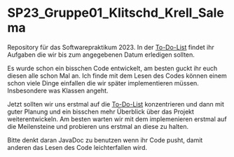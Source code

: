 # SP23_Gruppe01_Klitschd_Krell_Salema

Repository für das Softwarepraktikum 2023. In der [To-Do-List](to_do_list.md) findet ihr Aufgaben die wir bis zum angegebenen Datum erledigen sollten.

Es wurde schon ein bisschen Code entwickelt, am besten guckt ihr euch diesen alle schon Mal an. Ich finde mit dem Lesen des Codes können einem schon viele Dinge einfallen die wir später implementieren müssen. Insbesondere was Klassen angeht.

Jetzt sollten wir uns erstmal auf die [To-Do-List](to_do_list.md) konzentrieren und dann mit guter Planung und ein bisschen mehr Überblick über das Projekt weiterentwickeln. Am besten warten wir mit dem implemenieren erstmal auf die Meilensteine und probieren uns erstmal an diese zu halten. 

Bitte denkt daran JavaDoc zu benutzen wenn ihr Code pusht, damit anderen das Lesen des Code leichterfallen wird.
